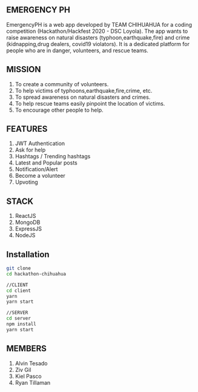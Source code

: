 ## EMERGENCY PH
EmergencyPH is a web app developed by TEAM CHIHUAHUA for a coding competition (Hackathon/Hackfest 2020 - DSC Loyola). The app wants to raise awareness on natural disasters (typhoon,earthquake,fire) and crime (kidnapping,drug dealers, covid19 violators). It is a dedicated platform for people who are in danger, volunteers, and rescue teams. 


## MISSION
1. To create a community of volunteers.
2. To help victims of typhoons,earthquake,fire,crime, etc.
3. To spread awareness on natural disasters and crimes.
4. To help rescue teams easily pinpoint the location of victims.
5. To encourage other people to help.


## FEATURES
1. JWT Authentication
2. Ask for help 
3. Hashtags / Trending hashtags
4. Latest and Popular posts
5. Notification/Alert
6. Become a volunteer
7. Upvoting  

## STACK
1. ReactJS
2. MongoDB
3. ExpressJS
4. NodeJS

## Installation
```bash
git clone 
cd hackathon-chihuahua

//CLIENT
cd client 
yarn
yarn start

//SERVER
cd server
npm install
yarn start
```

## MEMBERS
1. Alvin Tesado
2. Ziv Gil
3. Kiel Pasco
4. Ryan Tillaman


